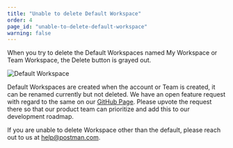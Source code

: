 ```yaml
---
title: "Unable to delete Default Workspace"
order: 4
page_id: "unable-to-delete-default-workspace"
warning: false
---
```

When you try to delete the Default Workspaces named My Workspace or Team Workspace, the Delete button is grayed out.

![Default Workspace](https://support.getpostman.com/hc/article_attachments/360033475913/Default_Workspace.png)

Default Workspaces are created when the account or Team is created, it can be renamed currently but not deleted. We have an open feature request with regard to the same on our [GitHub Page](https://github.com/postmanlabs/postman-app-support/issues/6236). Please upvote the request there so that our product team can prioritize and add this to our development roadmap.

If you are unable to delete Workspace other than the default, please reach out to us at help@postman.com. 
